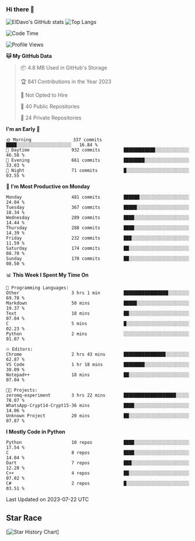 ### Hi there 👋
![ElDavo's GitHub stats](https://github-readme-stats.vercel.app/api?username=ElDavoo&show_icons=true&theme=chartreuse-dark)
![Top Langs](https://github-readme-stats.vercel.app/api/top-langs/?username=ElDavoo&theme=chartreuse-dark&layout=compact)

<!--START_SECTION:waka-->
![Code Time](http://img.shields.io/badge/Code%20Time-124%20hrs%205%20mins-blue)

![Profile Views](http://img.shields.io/badge/Profile%20Views-2-blue)

**🐱 My GitHub Data** 

> 📦 4.8 MB Used in GitHub's Storage 
 > 
> 🏆 841 Contributions in the Year 2023
 > 
> 🚫 Not Opted to Hire
 > 
> 📜 40 Public Repositories 
 > 
> 🔑 24 Private Repositories 
 > 
**I'm an Early 🐤** 

```text
🌞 Morning                337 commits         ████░░░░░░░░░░░░░░░░░░░░░   16.84 % 
🌆 Daytime                932 commits         ████████████░░░░░░░░░░░░░   46.58 % 
🌃 Evening                661 commits         ████████░░░░░░░░░░░░░░░░░   33.03 % 
🌙 Night                  71 commits          █░░░░░░░░░░░░░░░░░░░░░░░░   03.55 % 
```
📅 **I'm Most Productive on Monday** 

```text
Monday                   481 commits         ██████░░░░░░░░░░░░░░░░░░░   24.04 % 
Tuesday                  367 commits         █████░░░░░░░░░░░░░░░░░░░░   18.34 % 
Wednesday                289 commits         ████░░░░░░░░░░░░░░░░░░░░░   14.44 % 
Thursday                 288 commits         ████░░░░░░░░░░░░░░░░░░░░░   14.39 % 
Friday                   232 commits         ███░░░░░░░░░░░░░░░░░░░░░░   11.59 % 
Saturday                 174 commits         ██░░░░░░░░░░░░░░░░░░░░░░░   08.70 % 
Sunday                   170 commits         ██░░░░░░░░░░░░░░░░░░░░░░░   08.50 % 
```


📊 **This Week I Spent My Time On** 

```text
💬 Programming Languages: 
Other                    3 hrs 1 min         █████████████████░░░░░░░░   69.78 % 
Markdown                 50 mins             █████░░░░░░░░░░░░░░░░░░░░   19.37 % 
Text                     18 mins             ██░░░░░░░░░░░░░░░░░░░░░░░   07.04 % 
C                        5 mins              █░░░░░░░░░░░░░░░░░░░░░░░░   02.23 % 
Python                   2 mins              ░░░░░░░░░░░░░░░░░░░░░░░░░   01.07 % 

🔥 Editors: 
Chrome                   2 hrs 43 mins       ████████████████░░░░░░░░░   62.87 % 
VS Code                  1 hr 18 mins        ████████░░░░░░░░░░░░░░░░░   30.09 % 
Notepad++                18 mins             ██░░░░░░░░░░░░░░░░░░░░░░░   07.04 % 

🐱‍💻 Projects: 
zeromq-experiment        3 hrs 22 mins       ████████████████████░░░░░   78.07 % 
WhatsApp-Crypt14-Crypt15-36 mins             ████░░░░░░░░░░░░░░░░░░░░░   14.06 % 
Unknown Project          20 mins             ██░░░░░░░░░░░░░░░░░░░░░░░   07.87 % 
```

**I Mostly Code in Python** 

```text
Python                   10 repos            ████░░░░░░░░░░░░░░░░░░░░░   17.54 % 
C                        8 repos             ████░░░░░░░░░░░░░░░░░░░░░   14.04 % 
Dart                     7 repos             ███░░░░░░░░░░░░░░░░░░░░░░   12.28 % 
C++                      4 repos             ██░░░░░░░░░░░░░░░░░░░░░░░   07.02 % 
C#                       2 repos             █░░░░░░░░░░░░░░░░░░░░░░░░   03.51 % 
```




 Last Updated on 2023-07-22 UTC
<!--END_SECTION:waka-->

## Star Race

[![Star History Chart](https://api.star-history.com/svg?repos=ElDavoo/WhatsApp-Crypt14-Crypt15-Decrypter,ElDavoo/TuringOS,EliteAndroidApps/WhatsApp-Crypt12-Decrypter,KnugiHK/Whatsapp-Chat-Exporter&type=Date)]
